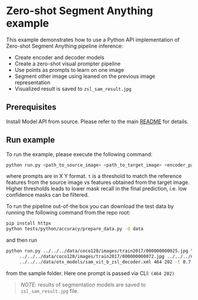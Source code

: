 # Zero-shot Segment Anything example

This example demonstrates how to use a Python API implementation of Zero-shot Segment Anything pipeline inference:

- Create encoder and decoder models
- Create a zero-shot visual prompter pipeline
- Use points as prompts to learn on one image
- Segment other image using leaned on the previous image representation
- Visualized result is saved to `zsl_sam_result.jpg`

## Prerequisites

Install Model API from source. Please refer to the main [README](../../../README.md) for details.

## Run example

To run the example, please execute the following command:

```bash
python run.py <path_to_source_image> <path_to_target_image> <encoder_path> <decoder_path> <prompts> -t <mask confidence threshold>
```

where prompts are in X Y format. `t` is a threshold to match the reference features from the source image vs features
obtained from the target image.
Higher thresholds leads to lower mask recall in the final prediction, i.e. low confidence masks can be filtered.

To run the pipeline out-of-the box you can download the test data by running the following command from the repo root:

```bash
pip install httpx
python tests/python/accuracy/prepare_data.py -d data
```

and then run

```bash
python run.py ../../../data/coco128/images/train2017/000000000025.jpg \
     ../../../data/coco128/images/train2017/000000000072.jpg ../../../data/otx_models/sam_vit_b_zsl_encoder.xml \
     ../../../data/otx_models/sam_vit_b_zsl_decoder.xml 464 202 -t 0.7

```

from the sample folder. Here one prompt is passed via CLI: `(464 202)`

> _NOTE_: results of segmentation models are saved to `zsl_sam_result.jpg` file.
